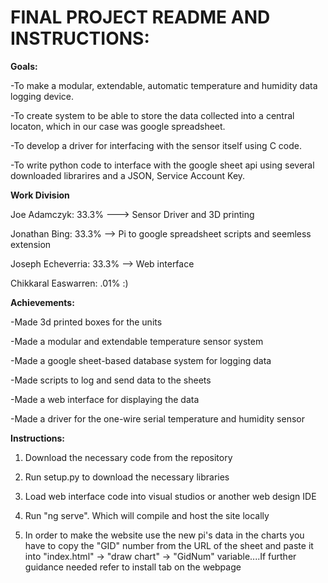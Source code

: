 # FINAL PROJECT README AND INSTRUCTIONS: 
 
 __Goals:__
 
  -To make a modular, extendable, automatic temperature and humidity data logging device. 
 
 -To create system to be able to store the data collected into a central locaton, which in our case was google spreadsheet.
 
 -To develop a driver for interfacing with the sensor itself using C code.
 
 -To write python code to interface with the google sheet api using several downloaded librarires and a JSON, Service Account Key.
  
 __Work Division__
 
  Joe Adamczyk: 33.3% ---> Sensor Driver and 3D printing
  
  Jonathan Bing: 33.3% --> Pi to google spreadsheet scripts and seemless extension
  
  Joseph Echeverria: 33.3% --> Web interface
  
  Chikkaral Easwarren: .01% :)
  
 
 __Achievements:__
  
  -Made 3d printed boxes for the units
  
  -Made a modular and extendable temperature sensor system
  
  -Made a google sheet-based database system for logging data
  
  -Made scripts to log and send data to the sheets
  
  -Made a web interface for displaying the data
  
  -Made a driver for the one-wire serial temperature and humidity sensor
 
 
 __Instructions:__
 
 1. Download the necessary code from the repository 
 
 2. Run setup.py to download the necessary libraries
 
 3. Load web interface code into visual studios or another web design IDE
 
 4. Run "ng serve". Which will compile and host the site locally
 
 5. In order to make the website use the new pi's data in the charts you have to copy the "GID" number from the URL of the sheet and paste it into "index.html" -> "draw chart" -> "GidNum" variable....If further guidance needed refer to install tab on the webpage
  
